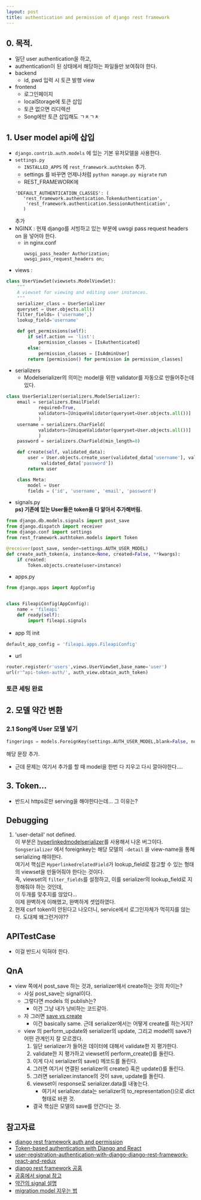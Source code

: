 ```yaml
---
layout: post
title: authentication and permission of django rest framework
---
```


## 0. 목적.
* 일단 user authentication을 하고, 
* authentication이 된 상태에서 해당하는 파일들만 보여줘야 한다.
* backend
	* id, pwd 입력 시 토큰 발행 view
* frontend
	* 로그인페이지
	* localStorage에 토큰 삽입
	* 토큰 없으면 리디렉션
	* Song에만 토큰 삽입해도 ㄱㅊㄱㅊ
## 1. User model api에 삽입
* ```django.contrib.auth.models``` 에 있는 기본 유저모델을 사용한다.
* ```settings.py```
	* ```INSTALLED_APPS``` 에 ```rest_framework.authtoken``` 추가. 
	* settings 를 바꾸면 언제나처럼 ```python manage.py migrate``` run
	* REST_FRAMEWORK에
	```
	'DEFAULT_AUTHENTICATION_CLASSES': (
	   'rest_framework.authentication.TokenAuthentication',
		'rest_framework.authentication.SessionAuthentication',
	   )
	```
	추가
* NGINX : 현재 django를 서빙하고 있는 부분에 uwsgi pass request headers on 을 넣어야 한다.
	* in nginx.conf
		```
		uwsgi_pass_header Authorization;
		uwsgi_pass_request_headers on;
		```
* views : <br>

```python
class UserViewSet(viewsets.ModelViewSet):
    """
    A viewset for viewing and editing user instances.
    """
    serializer_class = UserSerializer
    queryset = User.objects.all()
    filter_fields= ('username',)
    lookup_field='username'

    def get_permissions(self):
    	if self.action == 'list':
    	    permission_classes = [IsAuthenticated]
    	else:
    	    permission_classes = [IsAdminUser]
    	return [permission() for permission in permission_classes]

```

* serializers <br>
	* Modelserializer의 의미는 model을 위한 validator를 자동으로 만들어주는데 있다.
```python
class UserSerializer(serializers.ModelSerializer):
    email = serializers.EmailField(
            required=True,
            validators=[UniqueValidator(queryset=User.objects.all())]
            )
    username = serializers.CharField(
            validators=[UniqueValidator(queryset=User.objects.all())]
            )
    password = serializers.CharField(min_length=8)

    def create(self, validated_data):
        user = User.objects.create_user(validated_data['username'], validated_data['email'],
             validated_data['password'])
        return user

    class Meta:
        model = User
        fields = ('id', 'username', 'email', 'password')
```

* signals.py <br>
**ps) 기존에 있는 User들은 token을 다 알아서 추가해버림.** <br>
```python
from django.db.models.signals import post_save
from django.dispatch import receiver
from django.conf import settings
from rest_framework.authtoken.models import Token

@receiver(post_save, sender=settings.AUTH_USER_MODEL)
def create_auth_token(a, instance=None, created=False, **kwargs):
    if created:
        Token.objects.create(user=instance)

```
* apps.py <br>

```python
from django.apps import AppConfig


class FileapiConfig(AppConfig):
    name = 'fileapi'
    def ready(self):
        import fileapi.signals
```

* app 의 init <br>

```python
default_app_config = 'fileapi.apps.FileapiConfig'
```

* url <br>

```python
router.register(r'users',views.UserViewSet,base_name='user')
url(r'^api-token-auth/', auth_view.obtain_auth_token)
```

### 토큰 세팅 완료

## 2. 모델 약간 변환

### 2.1 Song에 User 모델 넣기
```python
fingerings = models.ForeignKey(settings.AUTH_USER_MODEL,blank=False, null=False,default=PK_OF_SUPERUSER)
``` 
해당 문장 추가. <br>
* 근데 문제는 여기서 추가를 할 때 model을 한번 다 지우고 다시 깔아야한다.... 

## 3. Token...
* 반드시 https로만 serving을 해야한다는데... 그 이유는?

## Debugging
1. 'user-detail' not defined. <br>
이 부분은 [hyperlinkedmodelserializer](http://www.django-rest-framework.org/api-guide/serializers/#hyperlinkedmodelserializer)를 사용해서 나온 버그이다. <br>
```Songserializer``` 에서 foreignkey는 해당 모델의 ```-detail``` 을 view-name을 통해 serializing 해야한다. <br>
여기서 핵심은 ```HyperlinkedrelatedField```가 lookup_field로 참고할 수 있는 형태의 viewset을 만들어줘야 한다는 것이다. <br>
즉, viewset의 ```filter_fields```를 설정하고, 이를 serializer의 lookup_field로 지정해줘야 하는 것인데, <br>
이 두개를 맞추지를 않았다... <br>
이제 완벽하게 이해했고, 완벽하게 셋업하였다.<br>
2. 현재 csrf token이 안된다고 나오더니, service에서 로그인자체가 먹히지를 않는다. 도대체 왜그런거야??

## APITestCase
* 이걸 반드시 익혀야 한다.

## QnA
* view 쪽에서 post_save 하는 것과, serializer에서 create하는 것의 차이는?
	* 사실 post_save는 signal이다.
	* 그렇다면 models 의 publish는? 
		* 이건 그냥 내가 낭비하는 코드같아.
	* 자 그러면 [save vs create](https://stackoverflow.com/questions/23926385/difference-between-objects-create-and-object-save-in-django-orm)
		* 이건 basically same. 근데 serializer에서는 어떻게 create를 하는거지?
	* view 의 perform_update와 serializer의 update, 그리고 model의 save가 어떤 관계인지 잘 모르겠다.
		1. 일단 serializer가 들어온 데이터에 대해서 validate한 지 평가한다.
		2. validate한 지 평가하고 viewset의 perform_create()를 돌린다.
		3. 이게 다시 serializer의 save() 메쏘드를 돌린다.
		4. 그러면 여기서 연결된 serializer의 create() 혹은 update()를 돌린다.
		5. 그러면 serializer.instance의 것이  save, update를 돌린다.
		6. viewset이 response로 serializer.data를 내놓는다.
			* 여기서 serializer.data는 serializer의 to_representation()으로 dict 형태로 바뀐 것.
		* 결국 핵심은 모델의 save를 안간다는 것.
## 참고자료
* [django rest framework auth and permission](http://polyglot.ninja/django-rest-framework-authentication-permissions/)
* [Token-based authentication with Django and React](http://geezhawk.github.io/user-authentication-with-react-and-django-rest-framework)
* [user-registration-authentication-with-django-django-rest-framework-react-and-redux](https://iheanyi.com/journal/user-registration-authentication-with-django-django-rest-framework-react-and-redux/)
* [django rest framework 공홈](http://www.django-rest-framework.org/api-guide/viewsets/)
* [공홈에서 signal 참고](http://www.django-rest-framework.org/api-guide/authentication/)
* [약간의 signal 설명](http://dgkim5360.tistory.com/entry/django-signal-example)
* [migration model 지우는 법](https://simpleisbetterthancomplex.com/tutorial/2016/07/26/how-to-reset-migrations.html)
